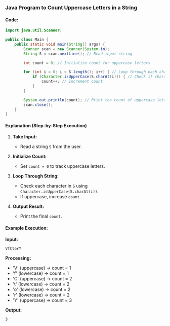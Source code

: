 ### **Java Program to Count Uppercase Letters in a String**  

#### **Code:**
```java
import java.util.Scanner;

public class Main {
    public static void main(String[] args) {
        Scanner scan = new Scanner(System.in);
        String S = scan.nextLine(); // Read input string

        int count = 0; // Initialize count for uppercase letters

        for (int i = 0; i < S.length(); i++) { // Loop through each character
            if (Character.isUpperCase(S.charAt(i))) { // Check if character is uppercase
                count++; // Increment count
            }
        }

        System.out.println(count); // Print the count of uppercase letters
        scan.close();
    }
}
```

#### **Explanation (Step-by-Step Execution)**  
1. **Take Input:**  
   - Read a string `S` from the user.  

2. **Initialize Count:**  
   - Set `count = 0` to track uppercase letters.  

3. **Loop Through String:**  
   - Check each character in `S` using `Character.isUpperCase(S.charAt(i))`.  
   - If uppercase, increase `count`.  

4. **Output Result:**  
   - Print the final `count`.  

#### **Example Execution:**  
**Input:**  
```
VfCtorY
```
**Processing:**  
- 'V' (uppercase) → count = 1  
- 'f' (lowercase) → count = 1  
- 'C' (uppercase) → count = 2  
- 't' (lowercase) → count = 2  
- 'o' (lowercase) → count = 2  
- 'r' (lowercase) → count = 2  
- 'Y' (uppercase) → count = 3  

**Output:**  
```
3
```
